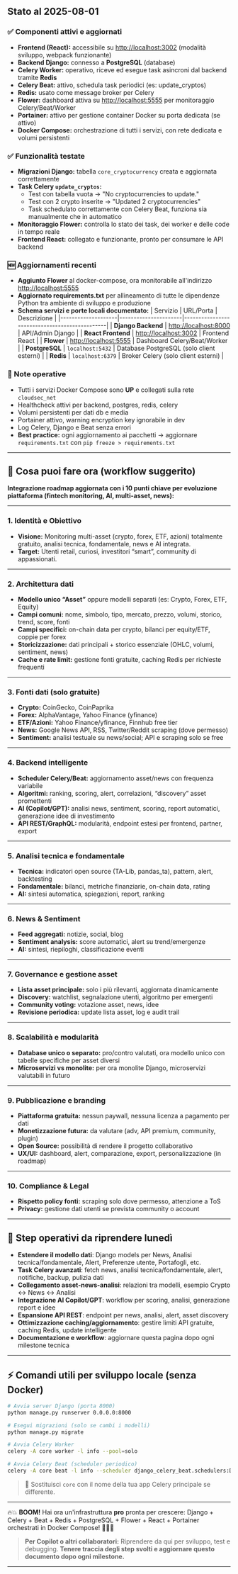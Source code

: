## Stato al 2025-08-01

### ✅ Componenti attivi e aggiornati
- **Frontend (React):** accessibile su [http://localhost:3002](http://localhost:3002) (modalità sviluppo, webpack funzionante)
- **Backend Django:** connesso a **PostgreSQL** (database)
- **Celery Worker:** operativo, riceve ed esegue task asincroni dal backend tramite **Redis**
- **Celery Beat:** attivo, schedula task periodici (es: update_cryptos)
- **Redis:** usato come message broker per Celery
- **Flower:** dashboard attiva su [http://localhost:5555](http://localhost:5555) per monitoraggio Celery/Beat/Worker
- **Portainer:** attivo per gestione container Docker su porta dedicata (se attivo)
- **Docker Compose:** orchestrazione di tutti i servizi, con rete dedicata e volumi persistenti

### ✅ Funzionalità testate
- **Migrazioni Django:** tabella `core_cryptocurrency` creata e aggiornata correttamente
- **Task Celery `update_cryptos`:**
  - Test con tabella vuota → "No cryptocurrencies to update."
  - Test con 2 crypto inserite → "Updated 2 cryptocurrencies"
  - Task schedulato correttamente con Celery Beat, funziona sia manualmente che in automatico
- **Monitoraggio Flower:** controlla lo stato dei task, dei worker e delle code in tempo reale
- **Frontend React:** collegato e funzionante, pronto per consumare le API backend

### 🆕 Aggiornamenti recenti
- **Aggiunto Flower** al docker-compose, ora monitorabile all'indirizzo [http://localhost:5555](http://localhost:5555)
- **Aggiornato requirements.txt** per allineamento di tutte le dipendenze Python tra ambiente di sviluppo e produzione
- **Schema servizi e porte locali documentato:**
  | Servizio           | URL/Porta            | Descrizione                                   |
  |--------------------|----------------------|-----------------------------------------------|
  | **Django Backend** | [http://localhost:8000](http://localhost:8000) | API/Admin Django                              |
  | **React Frontend** | [http://localhost:3002](http://localhost:3002) | Frontend React                                |
  | **Flower**         | [http://localhost:5555](http://localhost:5555) | Dashboard Celery/Beat/Worker                  |
  | **PostgreSQL**     | `localhost:5432`     | Database PostgreSQL (solo client esterni)      |
  | **Redis**          | `localhost:6379`     | Broker Celery (solo client esterni)           |

### 📝 Note operative
- Tutti i servizi Docker Compose sono **UP** e collegati sulla rete `cloudsec_net`
- Healthcheck attivi per backend, postgres, redis, celery
- Volumi persistenti per dati db e media
- Portainer attivo, warning encryption key ignorabile in dev
- Log Celery, Django e Beat senza errori
- **Best practice:** ogni aggiornamento ai pacchetti → aggiornare `requirements.txt` con `pip freeze > requirements.txt`

---

## 🚦 Cosa puoi fare ora (workflow suggerito)

**Integrazione roadmap aggiornata con i 10 punti chiave per evoluzione piattaforma (fintech monitoring, AI, multi-asset, news):**

---

### 1. Identità e Obiettivo
- **Visione:** Monitoring multi-asset (crypto, forex, ETF, azioni) totalmente gratuito, analisi tecnica, fondamentale, news e AI integrata.
- **Target:** Utenti retail, curiosi, investitori “smart”, community di appassionati.

---

### 2. Architettura dati
- **Modello unico “Asset”** oppure modelli separati (es: Crypto, Forex, ETF, Equity)
- **Campi comuni:** nome, simbolo, tipo, mercato, prezzo, volumi, storico, trend, score, fonti
- **Campi specifici:** on-chain data per crypto, bilanci per equity/ETF, coppie per forex
- **Storicizzazione:** dati principali + storico essenziale (OHLC, volumi, sentiment, news)
- **Cache e rate limit:** gestione fonti gratuite, caching Redis per richieste frequenti

---

### 3. Fonti dati (solo gratuite)
- **Crypto:** CoinGecko, CoinPaprika
- **Forex:** AlphaVantage, Yahoo Finance (yfinance)
- **ETF/Azioni:** Yahoo Finance/yfinance, Finnhub free tier
- **News:** Google News API, RSS, Twitter/Reddit scraping (dove permesso)
- **Sentiment:** analisi testuale su news/social; API e scraping solo se free

---

### 4. Backend intelligente
- **Scheduler Celery/Beat:** aggiornamento asset/news con frequenza variabile
- **Algoritmi:** ranking, scoring, alert, correlazioni, “discovery” asset promettenti
- **AI (Copilot/GPT):** analisi news, sentiment, scoring, report automatici, generazione idee di investimento
- **API REST/GraphQL:** modularità, endpoint estesi per frontend, partner, export

---

### 5. Analisi tecnica e fondamentale
- **Tecnica:** indicatori open source (TA-Lib, pandas_ta), pattern, alert, backtesting
- **Fondamentale:** bilanci, metriche finanziarie, on-chain data, rating
- **AI:** sintesi automatica, spiegazioni, report, ranking

---

### 6. News & Sentiment
- **Feed aggregati:** notizie, social, blog
- **Sentiment analysis:** score automatici, alert su trend/emergenze
- **AI:** sintesi, riepiloghi, classificazione eventi

---

### 7. Governance e gestione asset
- **Lista asset principale:** solo i più rilevanti, aggiornata dinamicamente
- **Discovery:** watchlist, segnalazione utenti, algoritmo per emergenti
- **Community voting:** votazione asset, news, idee
- **Revisione periodica:** update lista asset, log e audit trail

---

### 8. Scalabilità e modularità
- **Database unico o separato:** pro/contro valutati, ora modello unico con tabelle specifiche per asset diversi
- **Microservizi vs monolite:** per ora monolite Django, microservizi valutabili in futuro

---

### 9. Pubblicazione e branding
- **Piattaforma gratuita:** nessun paywall, nessuna licenza a pagamento per dati
- **Monetizzazione futura:** da valutare (adv, API premium, community, plugin)
- **Open Source:** possibilità di rendere il progetto collaborativo
- **UX/UI:** dashboard, alert, comparazione, export, personalizzazione (in roadmap)

---

### 10. Compliance & Legal
- **Rispetto policy fonti:** scraping solo dove permesso, attenzione a ToS
- **Privacy:** gestione dati utenti se prevista community o account

---

## 🔹 Step operativi da riprendere lunedì

- **Estendere il modello dati**: Django models per News, Analisi tecnica/fondamentale, Alert, Preferenze utente, Portafogli, etc.
- **Task Celery avanzati**: fetch news, analisi tecnica/fondamentale, alert, notifiche, backup, pulizia dati
- **Collegamento asset-news-analisi**: relazioni tra modelli, esempio Crypto <-> News <-> Analisi
- **Integrazione AI Copilot/GPT**: workflow per scoring, analisi, generazione report e idee
- **Espansione API REST**: endpoint per news, analisi, alert, asset discovery
- **Ottimizzazione caching/aggiornamento**: gestire limiti API gratuite, caching Redis, update intelligente
- **Documentazione e workflow**: aggiornare questa pagina dopo ogni milestone tecnica

---

## ⚡️ Comandi utili per sviluppo locale (senza Docker)

```bash
# Avvia server Django (porta 8000)
python manage.py runserver 0.0.0.0:8000

# Esegui migrazioni (solo se cambi i modelli)
python manage.py migrate

# Avvia Celery Worker
celery -A core worker -l info --pool=solo

# Avvia Celery Beat (scheduler periodico)
celery -A core beat -l info --scheduler django_celery_beat.schedulers:DatabaseScheduler
```
> 🔹 Sostituisci `core` con il nome della tua app Celery principale se differente.

---

🔥💥 **BOOM!**
Hai ora un'infrastruttura **pro** pronta per crescere: Django + Celery + Beat + Redis + PostgreSQL + Flower + React + Portainer orchestrati in Docker Compose!
🚀🚀🚀

> **Per Copilot o altri collaboratori:**
> Riprendere da qui per sviluppo, test e debugging.
> **Tenere traccia degli step svolti e aggiornare questo documento dopo ogni milestone.**

---
